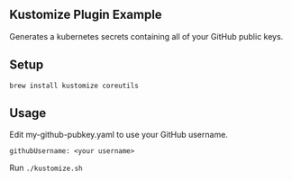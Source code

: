 ## Kustomize Plugin Example

Generates a kubernetes secrets containing all of your GitHub public keys.

## Setup

```
brew install kustomize coreutils
```

## Usage

Edit my-github-pubkey.yaml to use your GitHub username.

```
githubUsername: <your username>
```

Run `./kustomize.sh`

